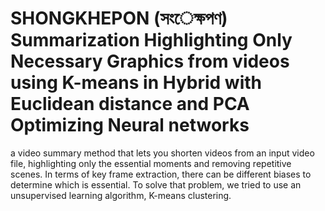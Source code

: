 # SHONGKHEPON (সংেক্ষপণ) Summarization Highlighting Only Necessary Graphics from videos using K-means in Hybrid with Euclidean distance and PCA Optimizing Neural networks

 a video summary method that lets you shorten videos from an input video file, highlighting only the essential moments and removing repetitive scenes. In terms of key frame extraction, there can be different biases to determine which is essential. To solve that problem, we tried to use an unsupervised learning algorithm, K-means clustering.
